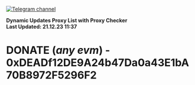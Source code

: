[![Telegram channel](https://img.shields.io/endpoint?url=https://runkit.io/damiankrawczyk/telegram-badge/branches/master?url=https://t.me/n4z4v0d)](https://t.me/n4z4v0d) 

**Dynamic Updates Proxy List with Proxy Checker**  
**Last Updated: 21.12.23 11:37**

# DONATE (_any evm_) - 0xDEADf12DE9A24b47Da0a43E1bA70B8972F5296F2

